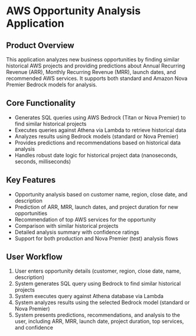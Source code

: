 # AWS Opportunity Analysis Application

## Product Overview
This application analyzes new business opportunities by finding similar historical AWS projects and providing predictions about Annual Recurring Revenue (ARR), Monthly Recurring Revenue (MRR), launch dates, and recommended AWS services. It supports both standard and Amazon Nova Premier Bedrock models for analysis.

## Core Functionality
- Generates SQL queries using AWS Bedrock (Titan or Nova Premier) to find similar historical projects
- Executes queries against Athena via Lambda to retrieve historical data
- Analyzes results using Bedrock models (standard or Nova Premier)
- Provides predictions and recommendations based on historical data analysis
- Handles robust date logic for historical project data (nanoseconds, seconds, milliseconds)

## Key Features
- Opportunity analysis based on customer name, region, close date, and description
- Prediction of ARR, MRR, launch dates, and project duration for new opportunities
- Recommendation of top AWS services for the opportunity
- Comparison with similar historical projects
- Detailed analysis summary with confidence ratings
- Support for both production and Nova Premier (test) analysis flows

## User Workflow
1. User enters opportunity details (customer, region, close date, name, description)
2. System generates SQL query using Bedrock to find similar historical projects
3. System executes query against Athena database via Lambda
4. System analyzes results using the selected Bedrock model (standard or Nova Premier)
5. System presents predictions, recommendations, and analysis to the user, including ARR, MRR, launch date, project duration, top services, and confidence